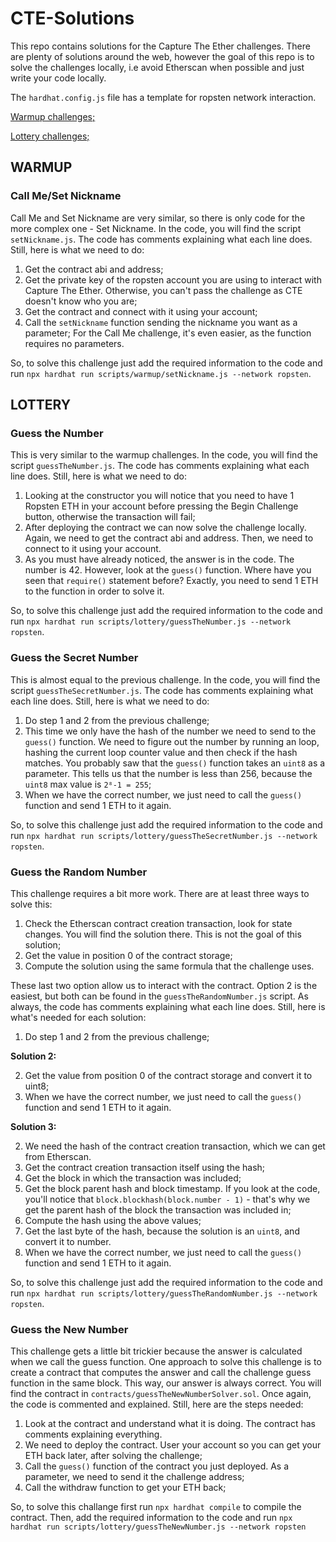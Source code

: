 # CTE-Solutions
This repo contains solutions for the Capture The Ether challenges. There are plenty of solutions around the web, however the goal of this repo is to solve the challenges locally, i.e avoid Etherscan when possible and just write your code locally.

The `hardhat.config.js` file has a template for ropsten network interaction.

[Warmup challenges;](#warmup)

[Lottery challenges;](#lottery)

## WARMUP

### Call Me/Set Nickname
Call Me and Set Nickname are very similar, so there is only code for the more complex one - Set Nickname. 
In the code, you will find the script `setNickname.js`. The code has comments explaining what each line does. Still, here is what we need to do:
1. Get the contract abi and address;
2. Get the private key of the ropsten account you are using to interact with Capture The Ether. Otherwise, you can't pass the challenge as CTE doesn't know who you are;
3. Get the contract and connect with it using your account;
4. Call the `setNickname` function sending the nickname you want as a parameter; For the Call Me challenge, it's even easier, as the function requires no parameters.

So, to solve this challenge just add the required information to the code and run `npx hardhat run scripts/warmup/setNickname.js --network ropsten`.

## LOTTERY

### Guess the Number
This is very similar to the warmup challenges.
In the code, you will find the script `guessTheNumber.js`. The code has comments explaining what each line does. Still, here is what we need to do:
1. Looking at the constructor you will notice that you need to have 1 Ropsten ETH in your account before pressing the Begin Challenge button, otherwise the transaction will fail;
2. After deploying the contract we can now solve the challenge locally. Again, we need to get the contract abi and address. Then, we need to connect to it using your account.
3. As you must have already noticed, the answer is in the code. The number is 42. However, look at the `guess()` function. Where have you seen that `require()` statement before? Exactly, you need to send 1 ETH to the function in order to solve it.

So, to solve this challenge just add the required information to the code and run `npx hardhat run scripts/lottery/guessTheNumber.js --network ropsten`.

### Guess the Secret Number
This is almost equal to the previous challenge.
In the code, you will find the script `guessTheSecretNumber.js`. The code has comments explaining what each line does. Still, here is what we need to do:
1. Do step 1 and 2 from the previous challenge;
2. This time we only have the hash of the number we need to send to the `guess()` function. We need to figure out the number by running an loop, hashing the current loop counter value and then check if the hash matches. You probably saw that the `guess()` function takes an `uint8` as a parameter. This tells us that the number is less than 256, because the `uint8` max value is `2⁸-1 = 255`;
3. When we have the correct number, we just need to call the `guess()` function and send 1 ETH to it again.

So, to solve this challenge just add the required information to the code and run `npx hardhat run scripts/lottery/guessTheSecretNumber.js --network ropsten`.

### Guess the Random Number
This challenge requires a bit more work. There are at least three ways to solve this:
1. Check the Etherscan contract creation transaction, look for state changes. You will find the solution there. This is not the goal of this solution;
2. Get the value in position 0 of the contract storage;
3. Compute the solution using the same formula that the challenge uses.

These last two option allow us to interact with the contract. Option 2 is the easiest, but both can be found in the `guessTheRandomNumber.js` script.
As always, the code has comments explaining what each line does. Still, here is what's needed for each solution:
1. Do step 1 and 2 from the previous challenge;

**Solution 2:**

2. Get the value from position 0 of the contract storage and convert it to uint8;
3. When we have the correct number, we just need to call the `guess()` function and send 1 ETH to it again.

**Solution 3:**

2. We need the hash of the contract creation transaction, which we can get from Etherscan.
3. Get the contract creation transaction itself using the hash;
4. Get the block in which the transaction was included;
5. Get the block parent hash and block timestamp. If you look at the code, you'll notice that `block.blockhash(block.number - 1)` - that's why we get the parent hash of the block the transaction was included in;
6. Compute the hash using the above values;
7. Get the last byte of the hash, because the solution is an `uint8`, and convert it to number.
8. When we have the correct number, we just need to call the `guess()` function and send 1 ETH to it again.

So, to solve this challenge just add the required information to the code and run `npx hardhat run scripts/lottery/guessTheRandomNumber.js --network ropsten`.

### Guess the New Number
This challenge gets a little bit trickier because the answer is calculated when we call the guess function.
One approach to solve this challenge is to create a contract that computes the answer and call the challenge guess function in the same block. This way, our answer is always correct. You will find the contract in `contracts/guessTheNewNumberSolver.sol`.
Once again, the code is commented and explained. Still, here are the steps needed:
1. Look at the contract and understand what it is doing. The contract has comments explaining everything.
2. We need to deploy the contract. User your account so you can get your ETH back later, after solving the challenge;
3. Call the `guess()` function of the contract you just deployed. As a parameter, we need to send it the challenge address;
4. Call the withdraw function to get your ETH back;

So, to solve this challange first run `npx hardhat compile` to compile the contract. Then, add the required information to the code and run
`npx hardhat run scripts/lottery/guessTheNewNumber.js --network ropsten`
